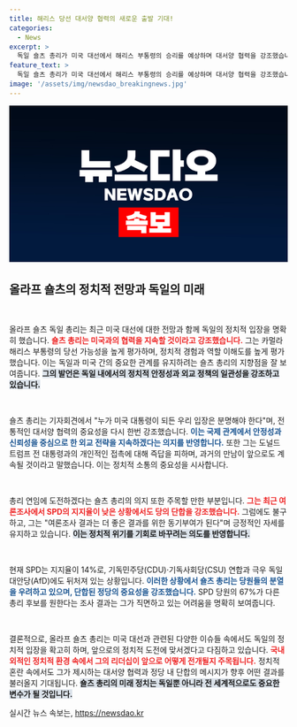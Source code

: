 ```yaml
---
title: 해리스 당선 대서양 협력의 새로운 출발 기대!
categories:
  - News
excerpt: >
  독일 숄츠 총리가 미국 대선에서 해리스 부통령의 승리를 예상하며 대서양 협력을 강조했습니다. 그는 총리 연임 의지를 보였지만, 여론조사에서 낮은 지지율로 어려운 상황에 처해 있습니다. 정치적 위기를 돌파할 수 있을지 주목됩니다!
feature_text: >
  독일 숄츠 총리가 미국 대선에서 해리스 부통령의 승리를 예상하며 대서양 협력을 강조했습니다. 그는 총리 연임 의지를 보였지만, 여론조사에서 낮은 지지율로 어려운 상황에 처해 있습니다. 정치적 위기를 돌파할 수 있을지 주목됩니다!
image: '/assets/img/newsdao_breakingnews.jpg'
---
```


<p><img src="/assets/img/newsdao_breakingnews.jpg" alt="bookingtag 속보" /></p>

<h2 data-ke-size="size26">올라프 숄츠의 정치적 전망과 독일의 미래</h2>

<p data-ke-size="size16">&nbsp;</p>

<p>올라프 숄츠 독일 총리는 최근 미국 대선에 대한 전망과 함께 독일의 정치적 입장을 명확히 했습니다. <b><span style="color: #ee2323;">숄츠 총리는 미국과의 협력을 지속할 것이라고 강조했습니다.</span></b> 그는 카멀라 해리스 부통령의 당선 가능성을 높게 평가하며, 정치적 경험과 역할 이해도를 높게 평가했습니다. 이는 독일과 미국 간의 중요한 관계를 유지하려는 숄츠 총리의 지향점을 잘 보여줍니다. <b><span style="background-color: #21538527;">그의 발언은 독일 내에서의 정치적 안정성과 외교 정책의 일관성을 강조하고 있습니다.</span></b> </p>

<p data-ke-size="size16">&nbsp;</p>

<p>숄츠 총리는 기자회견에서 "누가 미국 대통령이 되든 우리 입장은 분명해야 한다"며, 전통적인 대서양 협력의 중요성을 다시 한번 강조했습니다. <b><span style="color: #1a5490;">이는 국제 관계에서 안정성과 신뢰성을 중심으로 한 외교 전략을 지속하겠다는 의지를 반영합니다.</span></b> 또한 그는 도널드 트럼프 전 대통령과의 개인적인 접촉에 대해 즉답을 피하며, 과거의 만남이 앞으로도 계속될 것이라고 말했습니다. 이는 정치적 소통의 중요성을 시사합니다.</p>

<p data-ke-size="size16">&nbsp;</p>

<p>총리 연임에 도전하겠다는 숄츠 총리의 의지 또한 주목할 만한 부분입니다. <b><span style="color: #ee2323;">그는 최근 여론조사에서 SPD의 지지율이 낮은 상황에서도 당의 단합을 강조했습니다.</span></b> 그럼에도 불구하고, 그는 "여론조사 결과는 더 좋은 결과를 위한 동기부여가 된다"며 긍정적인 자세를 유지하고 있습니다. <b><span style="background-color: #21538527;">이는 정치적 위기를 기회로 바꾸려는 의도를 반영합니다.</span></b> </p>

<p data-ke-size="size16">&nbsp;</p>

<p>현재 SPD는 지지율이 14%로, 기독민주당(CDU)·기독사회당(CSU) 연합과 극우 독일대안당(AfD)에도 뒤처져 있는 상황입니다. <b><span style="color: #1a5490;">이러한 상황에서 숄츠 총리는 당원들의 분열을 우려하고 있으며, 단합된 정당의 중요성을 강조했습니다.</span></b> SPD 당원의 67%가 다른 총리 후보를 원한다는 조사 결과는 그가 직면하고 있는 어려움을 명확히 보여줍니다.</p>

<p data-ke-size="size16">&nbsp;</p>

<p>결론적으로, 올라프 숄츠 총리는 미국 대선과 관련된 다양한 이슈들 속에서도 독일의 정치적 입장을 확고히 하며, 앞으로의 정치적 도전에 맞서겠다고 다짐하고 있습니다. <b><span style="color: #ee2323;">국내외적인 정치적 환경 속에서 그의 리더십이 앞으로 어떻게 전개될지 주목됩니다.</span></b> 정치적 혼란 속에서도 그가 제시하는 대서양 협력과 정당 내 단합의 메시지가 향후 어떤 결과를 불러올지 기대됩니다. <b><span style="background-color: #21538527;">숄츠 총리의 미래 정치는 독일뿐 아니라 전 세계적으로도 중요한 변수가 될 것입니다.</span></b></p>
실시간 뉴스 속보는, <a href="https://newsdao.kr" rel="dofollow">https://newsdao.kr</a>


